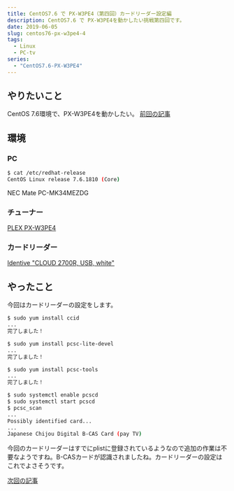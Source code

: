 ```yaml
---
title: CentOS7.6 で PX-W3PE4（第四回）カードリーダー設定編
description: CentOS7.6 で PX-W3PE4を動かしたい挑戦第四回です。
date: 2019-06-05
slug: centos76-px-w3pe4-4
tags:
  - Linux
  - PC-tv
series:
  - "CentOS7.6-PX-W3PE4"
---
```

## やりたいこと
CentOS 7.6環境で、PX-W3PE4を動かしたい。
[前回の記事](/posts/centos76-px-w3pe4-3)

## 環境

### PC

```bash
$ cat /etc/redhat-release
CentOS Linux release 7.6.1810 (Core)
```

NEC Mate PC-MK34MEZDG

### チューナー
[PLEX PX-W3PE4](http://www.plex-net.co.jp/product/px-w3pe4/)

### カードリーダー
[Identive "CLOUD 2700R, USB, white"](https://www.amazon.co.jp/gp/product/B00EUV2NVE/ref=ppx_yo_dt_b_asin_title_o05_s00?ie=UTF8&psc=1)

## やったこと

今回はカードリーダーの設定をします。

```bash
$ sudo yum install ccid
...
完了しました！

$ sudo yum install pcsc-lite-devel
...
完了しました！

$ sudo yum install pcsc-tools
...
完了しました！

$ sudo systemctl enable pcscd
$ sudo systemctl start pcscd
$ pcsc_scan
...
Possibly identified card...
...
Japanese Chijou Digital B-CAS Card (pay TV)
```

今回のカードリーダーはすでにplistに登録されているようなので追加の作業は不要なようですね。B-CASカードが認識されましたね。カードリーダーの設定はこれでよさそうです。

[次回の記事](/posts/centos76-px-w3pe4-5)

